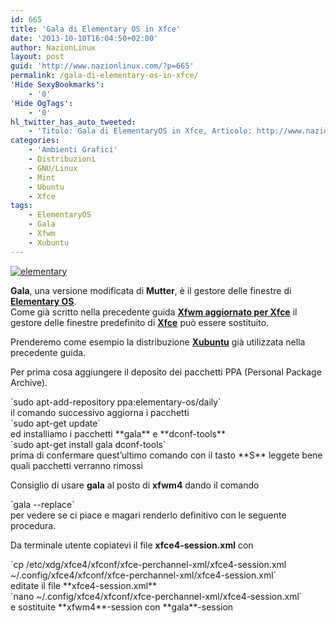 ```yaml
---
id: 665
title: 'Gala di Elementary OS in Xfce'
date: '2013-10-10T16:04:50+02:00'
author: NazionLinux
layout: post
guid: 'http://www.nazionlinux.com/?p=665'
permalink: /gala-di-elementary-os-in-xfce/
'Hide SexyBookmarks':
    - '0'
'Hide OgTags':
    - '0'
hl_twitter_has_auto_tweeted:
    - 'Titolo: Gala di ElementaryOS in Xfce, Articolo: http://www.nazionlinux.com/?p=665'
categories:
    - 'Ambienti Grafici'
    - Distribuzioni
    - GNU/Linux
    - Mint
    - Ubuntu
    - Xfce
tags:
    - ElementaryOS
    - Gala
    - Xfwm
    - Xubuntu
---
```


[![elementary](https://i0.wp.com/farm6.staticflickr.com/5522/12124773133_f076173519_o.png?resize=640%2C300 "elementary")](http://www.flickr.com/photos/12418137@N07/12124773133/ "elementary")

**Gala**, una versione modificata di **Mutter**, è il gestore delle finestre di **[Elementary OS](http://elementaryos.org/ "ElementaryOS")**.  
Come già scritto nella precedente guida **[Xfwm aggiornato per Xfce](http://www.nazionlinux.com/xfwm-aggiornato-per-xfce/ "Xfwm aggiornato per Xfce")** il gestore delle finestre predefinito di **[Xfce](http://www.xfce.org "Xfce")** può essere sostituito.

Prenderemo come esempio la distribuzione **[Xubuntu](http://xubuntu.org/ "Xubuntu")** già utilizzata nella precedente guida.

Per prima cosa aggiungere il deposito dei pacchetti PPA (Personal Package Archive).

<div class="wp-terminal">`sudo apt-add-repository ppa:elementary-os/daily`</div>il comando successivo aggiorna i pacchetti

<div class="wp-terminal">`sudo apt-get update`</div>ed installiamo i pacchetti **gala** e **dconf-tools**

<div class="wp-terminal">`sudo apt-get install gala dconf-tools`</div>prima di confermare quest’ultimo comando con il tasto **S** leggete bene quali pacchetti verranno rimossi

Consiglio di usare **gala** al posto di **xfwm4** dando il comando

<div class="wp-terminal">`gala --replace`</div>per vedere se ci piace e magari renderlo definitivo con le seguente procedura.

Da terminale utente copiatevi il file **xfce4-session.xml** con

<div class="wp-terminal">`cp /etc/xdg/xfce4/xfconf/xfce-perchannel-xml/xfce4-session.xml ~/.config/xfce4/xfconf/xfce-perchannel-xml/xfce4-session.xml`</div>editate il file **xfce4-session.xml**

<div class="wp-terminal">`nano ~/.config/xfce4/xfconf/xfce-perchannel-xml/xfce4-session.xml`</div>e sostituite **xfwm4**-session con **gala**-session